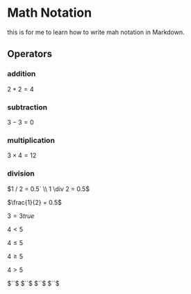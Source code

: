 # Math Notation

this is for me to learn how to write mah notation in Markdown.

## Operators

### addition

$`2 + 2 = 4`$

### subtraction

$`3 - 3 = 0`$

### multiplication

$`3\times 4 = 12`$

### division

$`1 / 2 = 0.5` \\
1 \div 2 = 0.5`$

$`\frac{1}{2} = 0.5`$

$`3 = 3 true `$

$`4 < 5 `$

$`4 \le 5`$

$`4 \ge 5`$

$`4 > 5`$

$``$ $``$ $``$ $``$
